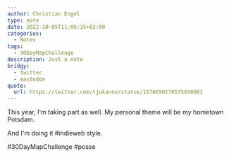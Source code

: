 ```yaml
---
author: Christian Engel
type: note
date: 2022-10-05T11:06:15+02:00
categories:
  - Notes
tags:
  - 30DayMapChallenge
description: Just a note
bridgy:
  - twitter
  - mastodon
quote:
  url: https://twitter.com/tjukanov/status/1576650170535936001
---
```


This year, I'm taking part as well. My personal theme will be my hometown Potsdam.

And I'm doing it #indieweb style.

#30DayMapChallenge #posse
